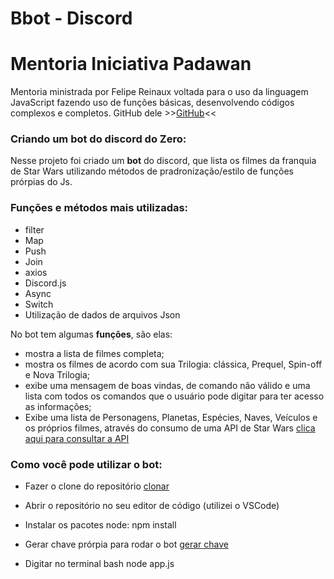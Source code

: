 # Bbot - Discord

# Mentoria Iniciativa Padawan

Mentoria ministrada por Felipe Reinaux voltada para o uso da linguagem JavaScript fazendo uso de funções básicas, desenvolvendo códigos complexos e completos.
GitHub dele >>[GitHub](https://github.com/fereinaux)<<



### Criando um bot do discord do Zero:

Nesse projeto foi criado um **bot** do discord, que lista os filmes da franquia de Star Wars utilizando métodos de pradronização/estilo de funções prórpias do Js.

### Funções e métodos mais utilizadas:

- filter
- Map
- Push
- Join
- axios
- Discord.js
- Async
- Switch
- Utilização de dados de arquivos Json


No bot tem algumas **funções**, são elas:

- mostra a lista de filmes completa;
- mostra os filmes de acordo com sua Trilogia: clássica, Prequel, Spin-off e Nova Trilogia;
- exibe uma mensagem de boas vindas, de comando não válido e uma lista com todos os comandos que o usuário pode digitar para ter acesso as informações;
- Exibe uma lista de Personagens, Planetas, Espécies, Naves, Veículos e os próprios filmes, através do consumo de uma API de Star Wars
 [clica aqui para consultar a API](https://swapi.dev/)


### Como você pode utilizar o bot:

- Fazer o clone do repositório
[clonar](https://github.com/barbarafigueiroa/Bbot/tree/B%C3%A1rbara)

- Abrir o repositório no seu editor de código (utilizei o VSCode)

- Instalar os pacotes node: npm install

- Gerar chave prórpia para rodar o bot
[gerar chave](https://discord.com/developers/applications/)

- Digitar no terminal bash node app.js
 






